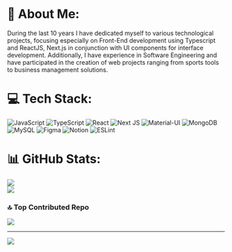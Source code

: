 # 💫 About Me:
During the last 10 years I have dedicated myself to various technological projects, focusing especially on Front-End development using Typescript and ReactJS, Next.js in conjunction with UI components for interface development. Additionally, I have experience in Software Engineering and have participated in the creation of web projects ranging from sports tools to business management solutions.
 
# 💻 Tech Stack:
![JavaScript](https://img.shields.io/badge/javascript-%23323330.svg?style=for-the-badge&logo=javascript&logoColor=%23F7DF1E) ![TypeScript](https://img.shields.io/badge/typescript-%23007ACC.svg?style=for-the-badge&logo=typescript&logoColor=white) ![React](https://img.shields.io/badge/react-%2320232a.svg?style=for-the-badge&logo=react&logoColor=%2361DAFB) ![Next JS](https://img.shields.io/badge/Next-black?style=for-the-badge&logo=next.js&logoColor=white)  ![Material-UI](https://img.shields.io/badge/Material--UI-%230081CB?style=for-the-badge&logo=material-ui&logoColor=white) ![MongoDB](https://img.shields.io/badge/MongoDB-%234ea94b.svg?style=for-the-badge&logo=mongodb&logoColor=white) ![MySQL](https://img.shields.io/badge/mysql-%2300f.svg?style=for-the-badge&logo=mysql&logoColor=white) ![Figma](https://img.shields.io/badge/figma-%23F24E1E.svg?style=for-the-badge&logo=figma&logoColor=white) ![Notion](https://img.shields.io/badge/Notion-%23000000.svg?style=for-the-badge&logo=notion&logoColor=white) ![ESLint](https://img.shields.io/badge/ESLint-4B3263?style=for-the-badge&logo=eslint&logoColor=white)

# 📊 GitHub Stats:
 
![](https://github-readme-streak-stats.herokuapp.com/?user=Valar789&theme=react&hide_border=false)<br/>
![](https://github-readme-stats.vercel.app/api/top-langs/?username=Valar789&theme=react&hide_border=false&include_all_commits=false&count_private=false&layout=compact)
 
### 🔝 Top Contributed Repo
![](https://github-contributor-stats.vercel.app/api?username=Valar789&limit=5&theme=dark&combine_all_yearly_contributions=true)

---
[![](https://visitcount.itsvg.in/api?id=Valar789&icon=0&color=1)](https://visitcount.itsvg.in)

<!-- Proudly created with GPRM ( https://gprm.itsvg.in ) -->

